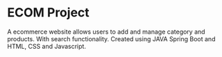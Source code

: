 # ECOM Project

A ecommerce website allows users to add and manage category and products. With search functionality. Created using JAVA Spring Boot and HTML, CSS and Javascript.
